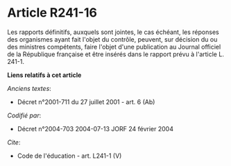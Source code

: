 # Article R241-16

Les rapports définitifs, auxquels sont jointes, le cas échéant, les réponses des organismes ayant fait l'objet du contrôle,
peuvent, sur décision du ou des ministres compétents, faire l'objet d'une publication au Journal officiel de la République
française et être insérés dans le rapport prévu à l'article L. 241-1.

**Liens relatifs à cet article**

_Anciens textes_:

  - Décret n°2001-711 du 27 juillet 2001 - art. 6 (Ab)

_Codifié par_:

  - Décret n°2004-703 2004-07-13 JORF 24 février 2004

_Cite_:

  - Code de l'éducation - art. L241-1 (V)
